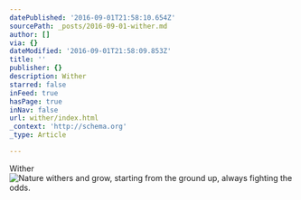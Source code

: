 ```yaml
---
datePublished: '2016-09-01T21:58:10.654Z'
sourcePath: _posts/2016-09-01-wither.md
author: []
via: {}
dateModified: '2016-09-01T21:58:09.853Z'
title: ''
publisher: {}
description: Wither
starred: false
inFeed: true
hasPage: true
inNav: false
url: wither/index.html
_context: 'http://schema.org'
_type: Article

---
```

Wither
![Nature withers and grow, starting from the ground up, always fighting the odds. ](https://the-grid-user-content.s3-us-west-2.amazonaws.com/4d8ff77f-4e02-4e25-b5ed-d82cb23591dd.jpg)